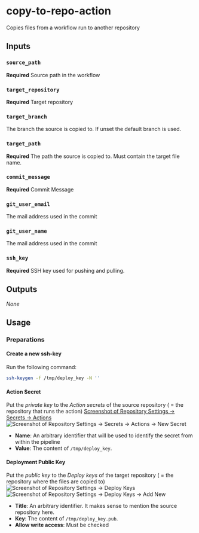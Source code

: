 # copy-to-repo-action
Copies files from a workflow run to another repository

## Inputs

### `source_path`
**Required**
Source path in the workflow

### `target_repository`
**Required**
Target repository

### `target_branch`
The branch the source is copied to. If unset the default branch is used.

### `target_path`
**Required**
The path the source is copied to. Must contain the target file name.

### `commit_message`
**Required**
Commit Message

### `git_user_email`
The mail address used in the commit

### `git_user_name`
The mail address used in the commit

### `ssh_key`
**Required**
SSH key used for pushing and pulling.

## Outputs

*None*

## Usage

### Preparations

#### Create a new ssh-key

Run the following command:
```bash
ssh-keygen -f /tmp/deploy_key -N ''
```

#### Action Secret

Put the *private key* to the *Action secrets* of the source repository ( = the
repository that runs the action)
[Screenshot of Repository Settings -> Secrets -> Actions](https://user-images.githubusercontent.com/1056976/174482709-b97e1ff7-06f4-4346-a31c-71e115d26166.png)
![Screenshot of Repository Settings -> Secrets -> Actions -> New Secret](https://user-images.githubusercontent.com/1056976/174482811-ccbdf426-9cd2-47d9-a84b-d671c11b7faf.png)
* **Name**: An arbitrary identifier that will be used to identify the secret from within the pipeline
* **Value**: The content of `/tmp/deploy_key`.

#### Deployment Public Key

Put the *public key* to the *Deploy keys* of the target repository ( = the
repository where the files are copied to)
![Screenshot of Repository Settings -> Deploy Keys](https://user-images.githubusercontent.com/1056976/174483200-bd59e770-06ba-4076-87d7-8bed505b85cb.png)
![Screenshot of Repository Settings -> Deploy Keys -> Add New](https://user-images.githubusercontent.com/1056976/174484336-0aa1bf3f-deba-4dd0-896d-ffa28b9103c1.png)
* **Title**: An arbitrary identifier. It makes sense to mention the source repository here.
* **Key**: The content of `/tmp/deploy_key.pub`.
* **Allow write access**: Must be checked
